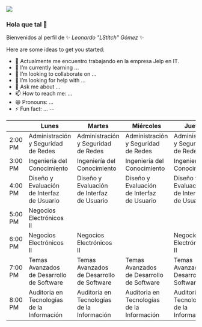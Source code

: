 ![](https://i.pinimg.com/474x/5b/68/eb/5b68ebd4e5ad9b80233ff0fb99f3fa9c.jpg)

### Hola que tal 👋

Bienvenidos al perfil de ✨ _Leonardo "LStitch" Gómez_ ✨

Here are some ideas to get you started:

- 🔭 Actualmente me encuentro trabajando en la empresa Jelp en IT.
- 🌱 I’m currently learning ...
- 👯 I’m looking to collaborate on ...
- 🤔 I’m looking for help with ...
- 💬 Ask me about ...
- 📫 How to reach me: ...
- 😄 Pronouns: ...
- ⚡ Fun fact: ...
--

|         | Lunes                                                 | Martes                                               | Miércoles                                            | Jueves                                              | Viernes                                             |
|---------|-------------------------------------------------------|------------------------------------------------------|------------------------------------------------------|-----------------------------------------------------|-----------------------------------------------------|
| 2:00 PM | Administración <br>y Seguridad <br>de Redes           | Administración<br>y Seguridad<br>de Redes            | Administración<br>y Seguridad<br>de Redes            | Administración<br>y Seguridad<br>de Redes           | Administración<br>y Seguridad<br>de Redes           |
| 3:00 PM | Ingeniería del<br>Conocimiento                        | Ingeniería del<br>Conocimiento                       | Ingeniería del<br>Conocimiento                       | Ingeniería del<br>Conocimiento                      |                                                     |
| 4:00 PM | Diseño y <br>Evaluación<br>de Interfaz <br>de Usuario | Diseño y <br>Evaluación<br>de Interfaz<br>de Usuario | Diseño y <br>Evaluación<br>de Interfaz<br>de Usuario | Diseño y<br>Evaluación<br>de Interfaz<br>de Usuario | Diseño y<br>Evaluación<br>de Interfaz<br>de Usuario |
| 5:00 PM | Negocios <br>Electrónicos<br>II                       |                                                      |                                                      |                                                     |                                                     |
| 6:00 PM | Negocios<br>Electrónicos<br>II                        | Negocios<br>Electrónicos<br>II                       |                                                      | Negocios<br>Electrónicos<br>II                      |                                                     |
| 7:00 PM | Temas Avanzados<br>de Desarrollo <br>de Software      | Temas Avanzados<br>de Desarrollo<br>de Software      | Temas Avanzados<br>de Desarrollo<br>de Software      | Temas Avanzados de<br>Desarrollo de Software        | Temas Avanzados de<br>Desarrollo de Software        |
| 8:00 PM | Auditoria en <br>Tecnologías<br>de la Información     | Auditoria en <br>Tecnologías<br>de la Información    | Auditoria en <br>Tecnologías<br>de la Información    | Auditoria en <br>Tecnologías<br>de la Información   | Auditoria en <br>Tecnologías<br>de la Información   |
